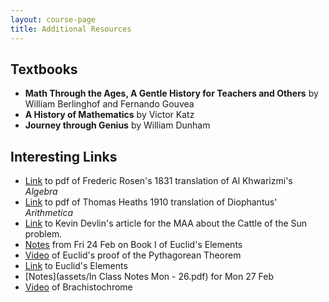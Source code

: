 ```yaml
---
layout: course-page
title: Additional Resources
---
```


## Textbooks

* **Math Through the Ages, A Gentle History for Teachers and Others** by William Berlinghof and Fernando Gouvea
* **A History of Mathematics** by Victor Katz
* **Journey through Genius** by William Dunham

## Interesting Links

* [Link](https://legacy-www.math.harvard.edu/~knill/teaching/summer2019/exhibits/algebra/AlgebraMohammedBenMusa.pdf) to pdf of Frederic Rosen's 1831 translation of Al Khwarizmi's *Algebra*
* [Link](https://ia801603.us.archive.org/18/items/diophantusofalex00heatiala/diophantusofalex00heatiala.pdf) to pdf of Thomas Heaths 1910 translation of Diophantus' *Arithmetica*
* [Link](https://www.maa.org/external_archive/devlin/devlin_02_04.html) to Kevin Devlin's article for the MAA about the Cattle of the Sun problem.
* [Notes](assets/Book-I-Notes.pdf) from Fri 24 Feb on Book I of Euclid's Elements
* [Video](https://www.youtube.com/watch?v=uQ-1iBdhm8M) of Euclid's proof of the Pythagorean Theorem
* [Link](http://aleph0.clarku.edu/~djoyce/elements/elements.html) to Euclid's Elements
* [Notes](assets/In Class Notes Mon - 26.pdf) for Mon 27 Feb
* [Video](https://www.youtube.com/watch?v=skvnj67YGmw) of Brachistochrome

<div style="padding-bottom: 40px"></div>
